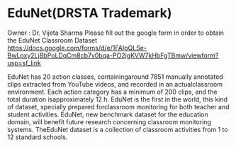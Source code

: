# EduNet(DRSTA Trademark)
Owner : Dr. Vijeta Sharma
Please fill out the google form in order to obtain the EduNet Classroom Dataset 
https://docs.google.com/forms/d/e/1FAIpQLSe-BwLpxy2LjBbPoLDqCm8cb7v0bqa-PO2jgKVW7kHbFgTBmw/viewform?usp=sf_link

EduNet has 20 action classes, containingaround 7851 manually annotated clips extracted from YouTube videos, and recorded in an actualclassroom environment. Each action category has a minimum of 200 clips, and the total duration isapproximately 12 h. EduNet is the first in the world, this kind of dataset,  specially prepared forclassroom monitoring for both teacher and student activities. EduNet, new benchmark dataset for the education domain,  will benefit future research concerning classroom monitoring systems. TheEduNet dataset is a collection of classroom activities from 1 to 12 standard schools.
